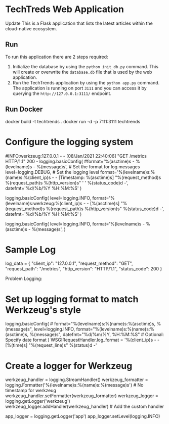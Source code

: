 # TechTreds Web Application
Update
This is a Flask application that lists the latest articles within the cloud-native ecosystem.

## Run 

To run this application there are 2 steps required:

1. Initialize the database by using the `python init_db.py` command. This will create or overwrite the `database.db` file that is used by the web application.
2.  Run the TechTrends application by using the `python app.py` command. The application is running on port `3111` and you can access it by querying the `http://127.0.0.1:3111/` endpoint.

## Run Docker 
docker build -t techtrends .
docker run -d -p 7111:3111 techtrends


# Configure the logging system
 #INFO:werkzeug:127.0.0.1 - - [08/Jan/2021 22:40:06] "GET /metrics HTTP/1.1" 200 -
logging.basicConfig(
    #format='%(asctime)s - %(levelname)s - %(message)s',  # Set the format for log messages
    level=logging.DEBUG,  # Set the logging level
    format='%(levelname)s:%(name)s:%(client_ip)s - - [Timestamp: %(asctime)s] "%(request_method)s %(request_path)s %(http_version)s" '
           ' %(status_code)d -',
    datefmt='%d/%b/%Y %H:%M:%S'
)

logging.basicConfig(
    level=logging.INFO,
    format='%(levelname)s:werkzeug:%(client_ip)s - - [%(asctime)s] "%(request_method)s %(request_path)s %(http_version)s" %(status_code)d -',
    datefmt='%d/%b/%Y %H:%M:%S'
)

logging.basicConfig(
    level=logging.INFO,
    format='%(levelname)s - %(asctime)s - %(message)s',
)

# Sample Log 
log_data = {
    "client_ip": "127.0.0.1",
    "request_method": "GET",
    "request_path": "/metrics",
    "http_version": "HTTP/1.1",
    "status_code": 200
}

Problem Logging:
# Set up logging format to match Werkzeug's style
logging.basicConfig(
    # format="%(levelname)s:%(name)s:%(asctime)s, %(message)s",
    level=logging.INFO, 
    format="%(levelname)s:%(name)s:%(asctime)s, %(message)s",
    datefmt="%d/%m/%Y, %H:%M:%S"  # Optional: Specify date format
)
WSGIRequestHandler.log_format = '%(client_ip)s - - [%(time)s] "%(request_line)s" %(status)d -'

# Create a logger for Werkzeug

werkzeug_handler = logging.StreamHandler()
werkzeug_formatter = logging.Formatter('%(levelname)s:%(name)s:%(message)s')  # No timestamp for werkzeug
werkzeug_handler.setFormatter(werkzeug_formatter)
werkzeug_logger = logging.getLogger('werkzeug') 
werkzeug_logger.addHandler(werkzeug_handler)  # Add the custom handler

app_logger = logging.getLogger('app')
app_logger.setLevel(logging.INFO) 
